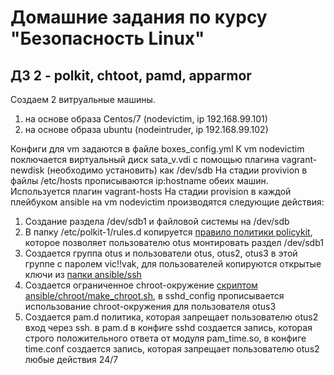 Домашние задания по курсу "Безопасность Linux"
===============================================

ДЗ 2 - polkit, chtoot, pamd, apparmor
-----------------------------------------------

Создаем 2 витруальные машины. 
1. на основе образа Centos/7 (nodevictim, ip 192.168.99.101)
2. на основе образа ubuntu (nodeintruder, ip 192.168.99.102)

Конфиги для vm задаются в файле boxes_config.yml
К vm nodevictim поключается виртуальный диск sata_v.vdi с помощью плагина vagrant-newdisk (необходимо установить) как /dev/sdb
На стадии provivion в файлы /etc/hosts прописываются ip:hostname обеих машин. Используется плагин vagrant-hosts
На стадии provision в каждой плейбуком ansible на vm nodevictim производятся следующие действия:
1. Создание раздела /dev/sdb1 и файловой системы на /dev/sdb 
2. В папку /etc/polkit-1/rules.d копируется [правило политики policykit](https://github.com/drJabber/otus_is_2020_01/blob/master/hw02/ansible/polkit/10-mount-sdb1-for-user-otus.rules), которое позволяет пользователю otus монтировать раздел /dev/sdb1 
3. Создается группа otus и пользователи otus, otus2, otus3 в этой группе с паролем vic!!vak, для пользователей копируются открытые ключи из [папки ansible/ssh](https://github.com/drJabber/otus_is_2020_01/tree/master/hw02/ansible/ssh)
4. Создается ограниченное chroot-окружение [скриптом ansible/chroot/make_chroot.sh](https://github.com/drJabber/otus_is_2020_01/blob/master/hw02/ansible/chroot/make_chroot.sh), в sshd_config прописывается использование chroot-окружения для пользователя otus3
5. Создается pam.d политика, которая запрещает пользователю otus2 вход через ssh. в pam.d в конфиге sshd создается запись, которая строго положительного ответа от модуля pam_time.so, в конфиге time.conf создается запись, которая запрещает пользователю otus2 любые действия 24/7
